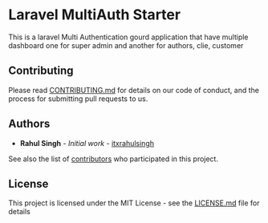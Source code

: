 # Laravel MultiAuth Starter

This is a laravel Multi Authentication gourd application that have multiple dashboard one for super admin and another for authors, clie, customer

## Contributing

Please read [CONTRIBUTING.md](https://gist.github.com/PurpleBooth/b24679402957c63ec426) for details on our code of conduct, and the process for submitting pull requests to us.

## Authors

* **Rahul Singh** - *Initial work* - [itxrahulsingh](https://github.com/itxrahulsingh)

See also the list of [contributors](https://github.com/itxrahulsingh/LaraMultiAuthStarter/graphs/contributors) who participated in this project.

## License

This project is licensed under the MIT License - see the [LICENSE.md](LICENSE.md) file for details
